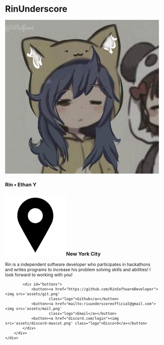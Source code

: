 <!DOCTYPE html>
<html>
<!-- I do not know if I am shocked or disapointed that this took me 45 minutes-->

<head>
	<link href='https://fonts.googleapis.com/css?family=Lexend Deca' rel='stylesheet'>
	<link href="style.css" rel="stylesheet" type="text/css" />
</head>

<body>
	<div id="intro">
		<div id="padding">
			<h1>RinUnderscore</h1>
			<img src='assets/rinpfp.jpg' id="pfp">
			<h3>Rin • Ethan Y</h3>
			<h3><img src="assets/pin.png" id="pin">New York City</h3>
			<span>Rin is a independent software developer who participates in hackathons and writes programs to increase
				his problem solving skills and abilities! I look forward to working with you!</span>

			<div id="buttons">
				<button><a href="https://github.com/RinSoftwareDeveloper"><img src='assets/git.png'
						class="logo">Github</a></button>
				<button><a href="mailto:riuunderscoreofficial@gmail.com"><img src='assets/mail.png'
						class="logo">Email</a></button>
				<button><a href="discord.com/login"><img src='assets/discord-mascot.png' class="logo">Discord</a></button>
			</div>
		</div>
	</div>
</body>

</html>
